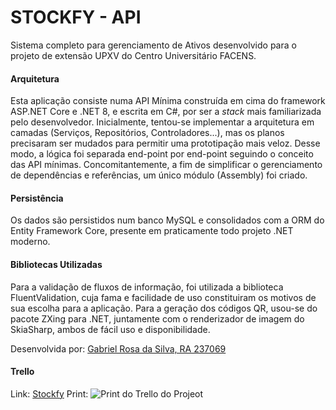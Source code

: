 # STOCKFY - API

Sistema completo para gerenciamento de Ativos desenvolvido para o projeto de extensão UPXV do Centro Universitário FACENS.

#### Arquitetura
Esta aplicação consiste numa API Mínima construída em cima do framework ASP.NET Core e .NET 8, e escrita em C#, por ser a _stack_ mais familiarizada pelo desenvolvedor.
Inicialmente, tentou-se implementar a arquitetura em camadas (Serviços, Repositórios, Controladores...), mas os planos precisaram ser mudados para permitir uma prototipação mais veloz.
Desse modo, a lógica foi separada end-point por end-point seguindo o conceito das API mínimas.
Concomitantemente, a fim de simplificar o gerenciamento de dependências e referências, um único módulo (Assembly) foi criado.

#### Persistência
Os dados são persistidos num banco MySQL e consolidados com a ORM do Entity Framework Core, presente em praticamente todo projeto .NET moderno.

#### Bibliotecas Utilizadas
Para a validação de fluxos de informação, foi utilizada a biblioteca FluentValidation, cuja fama e facilidade de uso constituiram os motivos de sua escolha para a aplicação.
Para a geração dos códigos QR, usou-se do pacote ZXing para .NET, juntamente com o renderizador de imagem do SkiaSharp, ambos de fácil uso e disponibilidade.

Desenvolvida por: [Gabriel Rosa da Silva, RA 237069](https://github.com/GabrielRosa835)

#### Trello
Link: [Stockfy](https://trello.com/b/MviKx4u8/upx-v-stockfy)
Print: ![Print do Trello do Projeot](docs/assets/Trello.png)
